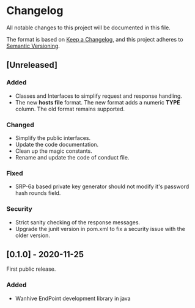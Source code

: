 # Changelog

All notable changes to this project will be documented in this file.

The format is based on [Keep a Changelog](https://keepachangelog.com/en/1.0.0/),
and this project adheres to [Semantic Versioning](https://semver.org/spec/v2.0.0.html).

## [Unreleased]

### Added

- Classes and Interfaces to simplify request and response handling.
- The new **hosts file** format. The new format adds a numeric **TYPE** column. The old format remains supported.

### Changed

- Simplify the public interfaces.
- Update the code documentation.
- Clean up the magic constants.
- Rename and update the code of conduct file.

### Fixed

- SRP-6a based private key generator should not modify it's password hash rounds field.

### Security

- Strict sanity checking of the response messages.
- Upgrade the junit version in pom.xml to fix a security issue with the older version.

## [0.1.0] - 2020-11-25

First public release.

### Added

- Wanhive EndPoint development library in java